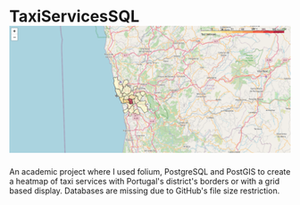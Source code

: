 # TaxiServicesSQL ![Alt text](example.png?raw=true "Title")
An academic project where I used folium, PostgreSQL and PostGIS to create a heatmap of taxi services with Portugal's district's borders or with a grid based display. Databases are missing due to GitHub's file size restriction.
